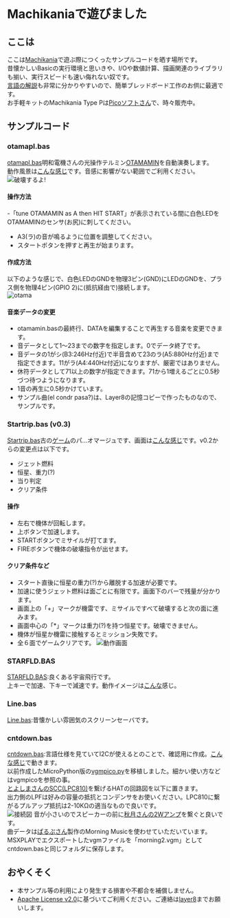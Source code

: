 # Machikaniaで遊びました
## ここは
ここは[Machikania](http://www.ze.em-net.ne.jp/~kenken/machikania/typep.html)で遊ぶ際につくったサンプルコードを晒す場所です。<br>
昔懐かしいBasicの実行環境と思いきや、I/Oや数値計算、描画関連のライブラリも揃い、実行スピードも速い侮れない奴です。<br>
[言語の解説](http://www.ze.em-net.ne.jp/~kenken/machikania/machikania-guide.pdf)も非常に分かりやすいので、簡単ブレッドボード工作のお供に最適です。<br>
お手軽キットのMachikania Type Pは[Picoソフトさん](https://store.shopping.yahoo.co.jp/orangepicoshop/pico-k-056.html?sc_i=shp_pc_search_itemlist_shsrg_img)で、時々販売中。<br>
## サンプルコード
### otamapl.bas
 [otamapl.bas](https://github.com/Layer812/machikania/blob/main/otamapl.BAS)明和電機さんの光操作テルミン[OTAMAMIN](https://www.maywadenki.com/news/otamamin/)を自動演奏します。<BR>
 動作風景は[こんな感じ](https://twitter.com/layer812/status/1589570674552889346)です。音感に影響がない範囲でご利用ください。<BR>
 ![破壊するよ!](https://user-images.githubusercontent.com/111331376/200283830-56070417-8053-4be6-9236-6649d5ca8eee.jpg)<br>
 #### 操作方法
  -「tune OTAMAMIN as A then HIT START」が表示されている間に白色LEDをOTAMAMINのセンサ(お尻)に刺してください。
  - A3(ラ)の音が鳴るように位置を調整してください。  
  - スタートボタンを押すと再生が始まります。
 #### 作成方法
 以下のような感じで、白色LEDのGNDを物理3ピン(GND)にLEDのGNDを、プラス側を物理4ピン(GPIO 2)に(抵抗経由で)接続します。<br>
 ![otama](https://user-images.githubusercontent.com/111331376/200287642-ffef10cc-ed40-490c-ac5f-295ea6c707a9.png)
 #### 音楽データの変更
  - otamamin.basの最終行、DATAを編集することで再生する音楽を変更できます。
  - 音データとして1～23までの数字を指定します。0でデータ終了です。
  - 音データの1がシ(B3:246Hz付近)で半音含めて23のラ(A5:880Hz付近)まで指定できます。11がラ(A4:440Hz付近)になりますが、厳密ではありません。
  - 休符データとして71以上の数字が指定できます。71から1増えるごとに0.5秒づつ待つようになります。
  - 1音の再生に0.5秒かけています。
  - サンプル曲(el condr pasa?)は、Layer8の記憶コピーで作ったものなので、サンプルです。
### Startrip.bas (v0.3) 
 [Startrip.bas](https://github.com/Layer812/machikania/blob/main/STARTRIP.BAS)古の[ゲーム](https://www.youtube.com/watch?v=1EWQYAfuMYw)のパ...オマージュです、画面は[こんな感じ](https://twitter.com/layer812/status/1588184667718492160)です。v0.2からの変更点は以下です。<br>
 - ジェット燃料 
 - 恒星、重力(?)
 - 当り判定
 - クリア条件
#### 操作
 - 左右で機体が回転します。
 - 上ボタンで加速します。
 - STARTボタンでミサイルが打てます。
 - FIREボタンで機体の破壊指令が出せます。
#### クリア条件など
 - スタート直後に恒星の重力(?)から離脱する加速が必要です。
 - 加速に使うジェット燃料は面ごとに有限です。画面下のバーで残量が分かります。
 - 画面上の「+」マークが機雷です、ミサイルですべて破壊すると次の面に進みます。
 - 画面中心の「*」マークは重力(?)を持つ恒星です。破壊できません。
 - 機体が恒星か機雷に接触するとミッション失敗です。
 - 全６面でゲームクリアです。
![動作画面](https://user-images.githubusercontent.com/111331376/199758119-adeb1b31-156e-4536-b11f-70f8fca8e415.png)
### STARFLD.BAS
 [STARFLD.BAS](https://github.com/Layer812/machikania/blob/main/STARFLD.BAS):良くある宇宙飛行です。<br>
 上キーで加速、下キーで減速です。動作イメージは[こんな](https://twitter.com/layer812/status/1588938695348215810)感じ。<br>
### Line.bas
 [Line.bas](https://github.com/Layer812/machikania/blob/main/line.BAS):昔懐かしい雰囲気のスクリーンセーバです。<br>
### cntdown.bas
 [cntdown.bas](https://github.com/Layer812/machikania/blob/main/cntdown.bas):言語仕様を見ていてI2Cが使えるとのことで、確認用に作成。[こんな感じ](https://twitter.com/layer812/status/1581504899493175302)で動きます。<br>
 以前作成したMicroPython版の[vgmpico.py](https://github.com/Layer812/vgmpico)を移植しました。細かい使い方などはvgmpicoを参照の事。<br>
 [とよしまさんのSCC(LPC810)](https://qiita.com/toyoshim/items/8590bbc2d456cbafacdd)を繋げるHATの回路図を以下に置きます。<br>
 出力側のLPFは好みの容量の抵抗とコンデンサをお使いください。LPC810に繋がるプルアップ抵抗は2-10KΩの適当なもので良いです。<br>
 ![接続図](https://user-images.githubusercontent.com/111331376/196030208-bcee35cb-5ea3-4495-b43b-58ff1449a0a7.png)
 音が小さいのでスピーカーの前に[秋月さんの2Wアンプ](https://akizukidenshi.com/catalog/g/gK-08217/)を繋ぐと良いです。<br>
 曲データは[ぱるぷさん](https://twitter.com/layer812/status/1579369608221687809)製作のMorning Musicを使わせていただいています。<br>
 MSXPLAYでエクスポートしたvgmファイルを「morning2.vgm」としてcntdown.basと同じフォルダに保存します。<br>
## おやくそく
 - 本サンプル等の利用により発生する損害や不都合を補償しません。
 - [Apache License v2.0](http://www.apache.org/licenses/LICENSE-2.0)に基づいてご利用ください。ご連絡は[layer8](https://twitter.com/layer812)までお願いします。

